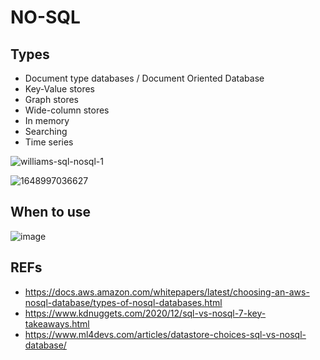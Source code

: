 
# NO-SQL

## Types
- Document type databases / Document Oriented Database
- Key-Value stores
- Graph stores
- Wide-column stores
- In memory
- Searching
- Time series 


![williams-sql-nosql-1](https://github.com/AdTekDev/CLaas/assets/18588011/ff462a69-d921-4cfb-9da7-a1e258588d4e)


![1648997036627](https://github.com/AdTekDev/CLaas/assets/18588011/a4bf4013-8c40-4a52-a6a6-8a135f0b8671)

## When to use

![image](https://github.com/AdTekDev/CLaas/assets/18588011/62db7857-f4e2-44f6-a9e6-25c4d296a90c)


## REFs
- https://docs.aws.amazon.com/whitepapers/latest/choosing-an-aws-nosql-database/types-of-nosql-databases.html
- https://www.kdnuggets.com/2020/12/sql-vs-nosql-7-key-takeaways.html
- https://www.ml4devs.com/articles/datastore-choices-sql-vs-nosql-database/
